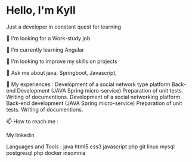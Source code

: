 # Hello, I'm Kyll

Just a developer in constant quest for learning 

🔭 I'm looking for a Work-study job

🌱 I’m currently learning Angular

👯 I'm looking to improve my skills on projects 

💬 Ask me about java, Springboot, Javascript, 

📄 My experiences : Development of a social network type platform 
                    Back-end Development (JAVA Spring micro-service)
                    Preparation of unit tests.
                    Writing of documentions. Development of a social networking platform Back-end development (JAVA Spring micro-service) Preparation of unit tests. Writing of                                  documentions.
 

📫 How to reach me :

My linkedin



Languages and Tools :
 java html5 css3 javascript php git linux mysql postgresql php docker insomnia 
